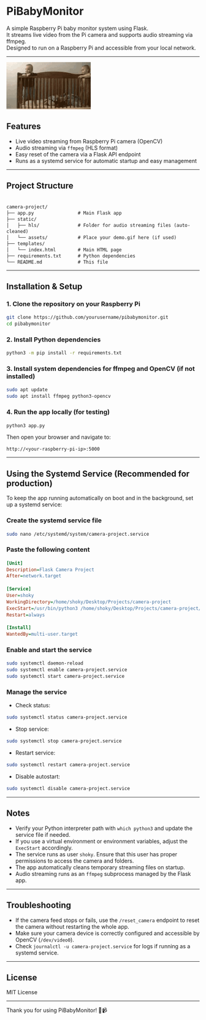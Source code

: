 
# PiBabyMonitor

A simple Raspberry Pi baby monitor system using Flask.  
It streams live video from the Pi camera and supports audio streaming via ffmpeg.  
Designed to run on a Raspberry Pi and accessible from your local network.

---

![PiBabyMonitor Demo](assets/demo.gif)


## Features

- Live video streaming from Raspberry Pi camera (OpenCV)
- Audio streaming via `ffmpeg` (HLS format)
- Easy reset of the camera via a Flask API endpoint
- Runs as a systemd service for automatic startup and easy management

---

## Project Structure

```

camera-project/
├── app.py                # Main Flask app
├── static/
│   ├── hls/              # Folder for audio streaming files (auto-cleaned)
│   └── assets/           # Place your demo.gif here (if used)
├── templates/
│   └── index.html        # Main HTML page
├── requirements.txt      # Python dependencies
└── README.md             # This file

````

---

## Installation & Setup

### 1. Clone the repository on your Raspberry Pi

```bash
git clone https://github.com/yourusername/pibabymonitor.git
cd pibabymonitor
````

### 2. Install Python dependencies

```bash
python3 -m pip install -r requirements.txt
```

### 3. Install system dependencies for ffmpeg and OpenCV (if not installed)

```bash
sudo apt update
sudo apt install ffmpeg python3-opencv
```

### 4. Run the app locally (for testing)

```bash
python3 app.py
```

Then open your browser and navigate to:

```
http://<your-raspberry-pi-ip>:5000
```

---

## Using the Systemd Service (Recommended for production)

To keep the app running automatically on boot and in the background, set up a systemd service:

### Create the systemd service file

```bash
sudo nano /etc/systemd/system/camera-project.service
```

### Paste the following content

```ini
[Unit]
Description=Flask Camera Project
After=network.target

[Service]
User=shoky
WorkingDirectory=/home/shoky/Desktop/Projects/camera-project
ExecStart=/usr/bin/python3 /home/shoky/Desktop/Projects/camera-project/app.py
Restart=always

[Install]
WantedBy=multi-user.target
```

### Enable and start the service

```bash
sudo systemctl daemon-reload
sudo systemctl enable camera-project.service
sudo systemctl start camera-project.service
```

### Manage the service

* Check status:

```bash
sudo systemctl status camera-project.service
```

* Stop service:

```bash
sudo systemctl stop camera-project.service
```

* Restart service:

```bash
sudo systemctl restart camera-project.service
```

* Disable autostart:

```bash
sudo systemctl disable camera-project.service
```

---

## Notes

* Verify your Python interpreter path with `which python3` and update the service file if needed.
* If you use a virtual environment or environment variables, adjust the `ExecStart` accordingly.
* The service runs as user `shoky`. Ensure that this user has proper permissions to access the camera and folders.
* The app automatically cleans temporary streaming files on startup.
* Audio streaming runs as an `ffmpeg` subprocess managed by the Flask app.

---

## Troubleshooting

* If the camera feed stops or fails, use the `/reset_camera` endpoint to reset the camera without restarting the whole app.
* Make sure your camera device is correctly configured and accessible by OpenCV (`/dev/video0`).
* Check `journalctl -u camera-project.service` for logs if running as a systemd service.

---

## License

MIT License

---


Thank you for using PiBabyMonitor! 👶📹


